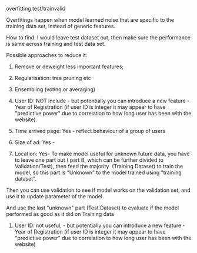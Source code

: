 overfitting
test/trainvalid

Overfitings happen when model learned noise that are specific to the training data set, instead of generic features.

How to find: I would leave test dataset out, then make sure the performance is same across training and test data set.

Possible approaches to reduce it:

1. Remove or deweight less important features;

2. Regularisation: tree pruning etc

3. Ensembling (voting or averaging)

1. User ID: NOT include - but potentially you can introduce a new feature - Year of Registration (if user ID is integer it may appear to have "predictive power" due to correlation to how long user has been with the website)

2. Time arrived page: Yes - reflect behaviour of a group of users

3. Size of ad: Yes -

4. Location: Yes-
To make model useful for unknown future data, you have to leave one part out ( part B, which can be further divided to Validation/Test), then feed the majority  (Training Dataset) to train the model, so this part is "Unknown" to the model trained using "training dataset".

Then you can use validation to see if model works on the validation set, and use it to update parameter of the model.

And use the last "unknown" part (Test Dataset) to evaluate if the model performed as good as it did on Training data



1. User ID: not useful, - but potentially you can introduce a new feature - Year of Registration (if user ID is integer it may appear to have "predictive power" due to correlation to how long user has been with the website)
